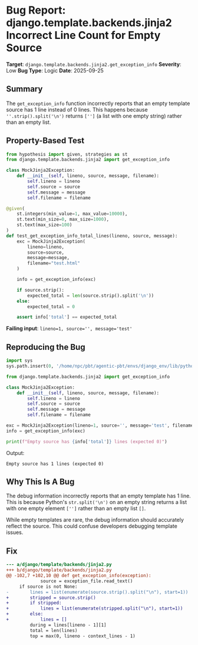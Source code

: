 # Bug Report: django.template.backends.jinja2 Incorrect Line Count for Empty Source

**Target**: `django.template.backends.jinja2.get_exception_info`
**Severity**: Low
**Bug Type**: Logic
**Date**: 2025-09-25

## Summary

The `get_exception_info` function incorrectly reports that an empty template source has 1 line instead of 0 lines. This happens because `''.strip().split('\n')` returns `['']` (a list with one empty string) rather than an empty list.

## Property-Based Test

```python
from hypothesis import given, strategies as st
from django.template.backends.jinja2 import get_exception_info

class MockJinja2Exception:
    def __init__(self, lineno, source, message, filename):
        self.lineno = lineno
        self.source = source
        self.message = message
        self.filename = filename

@given(
    st.integers(min_value=1, max_value=10000),
    st.text(min_size=0, max_size=1000),
    st.text(max_size=100)
)
def test_get_exception_info_total_lines(lineno, source, message):
    exc = MockJinja2Exception(
        lineno=lineno,
        source=source,
        message=message,
        filename="test.html"
    )

    info = get_exception_info(exc)

    if source.strip():
        expected_total = len(source.strip().split('\n'))
    else:
        expected_total = 0

    assert info['total'] == expected_total
```

**Failing input**: `lineno=1, source='', message='test'`

## Reproducing the Bug

```python
import sys
sys.path.insert(0, '/home/npc/pbt/agentic-pbt/envs/django_env/lib/python3.13/site-packages')

from django.template.backends.jinja2 import get_exception_info

class MockJinja2Exception:
    def __init__(self, lineno, source, message, filename):
        self.lineno = lineno
        self.source = source
        self.message = message
        self.filename = filename

exc = MockJinja2Exception(lineno=1, source='', message='test', filename='test.html')
info = get_exception_info(exc)

print(f"Empty source has {info['total']} lines (expected 0)")
```

Output:
```
Empty source has 1 lines (expected 0)
```

## Why This Is A Bug

The debug information incorrectly reports that an empty template has 1 line. This is because Python's `str.split('\n')` on an empty string returns a list with one empty element `['']` rather than an empty list `[]`.

While empty templates are rare, the debug information should accurately reflect the source. This could confuse developers debugging template issues.

## Fix

```diff
--- a/django/template/backends/jinja2.py
+++ b/django/template/backends/jinja2.py
@@ -102,7 +102,10 @@ def get_exception_info(exception):
             source = exception_file.read_text()
     if source is not None:
-        lines = list(enumerate(source.strip().split("\n"), start=1))
+        stripped = source.strip()
+        if stripped:
+            lines = list(enumerate(stripped.split("\n"), start=1))
+        else:
+            lines = []
         during = lines[lineno - 1][1]
         total = len(lines)
         top = max(0, lineno - context_lines - 1)
```
